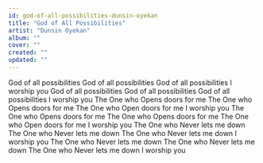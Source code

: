 ```yaml
---
id: god-of-all-possibilities-dunsin-oyekan
title: "God of All Possibilities"
artist: "Dunsin Oyekan"
album: ""
cover: ""
created: ""
updated: ""
---
```


God of all possibilities
God of all possibilities
God of all possibilities
I worship you
God of all possibilities
God of all possibilities
God of all possibilities
I worship you
The One who
Opens doors for me
The One who
Opens doors for me
The One who
Open doors for me
I worship you
The One who
Opens doors for me
The One who
Opens doors for me
The One who
Open doors for me
I worship you
The One who
Never lets me down
The One who
Never lets me down
The One who
Never lets me down
I worship you
The One who
Never lets me down
The One who
Never lets me down
The One who
Never lets me down
I worship you